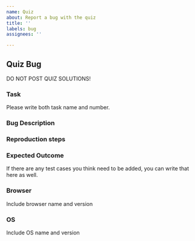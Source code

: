 ```yaml
---
name: Quiz
about: Report a bug with the quiz
title: ''
labels: bug
assignees: ''

---
```


## Quiz Bug

DO NOT POST QUIZ SOLUTIONS!

### Task
Please write both task name and number.

### Bug Description

### Reproduction steps

### Expected Outcome
If there are any test cases you think need to be added, you can write that here as well.

### Browser
Include browser name and version

### OS
Include OS name and version
